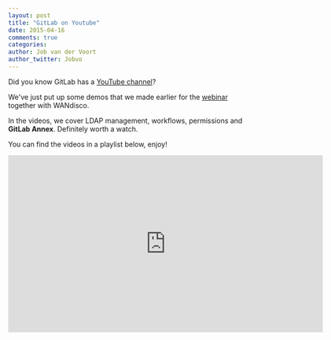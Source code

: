 ```yaml
---
layout: post
title: "GitLab on Youtube"
date: 2015-04-16
comments: true
categories:
author: Job van der Voort
author_twitter: Jobvo
---
```


Did you know GitLab has a [YouTube channel](https://www.youtube.com/channel/UCnMGQ8QHMAnVIsI3xJrihhg)?

We've just put up some demos that we made earlier for the [webinar](https://about.gitlab.com/2015/04/03/gitlab-wandisco-webinar/) together
with WANdisco.

In the videos, we cover LDAP management, workflows, permissions and
**GitLab Annex**. Definitely worth a watch.

You can find the videos in a playlist below, enjoy!

<iframe width="640" height="360" src="https://www.youtube.com/embed/HPMjM-14qa8?list=PLFGfElNsQthapNLLeup0kkFskB6aHxFyJ" frameborder="0" allowfullscreen></iframe>
